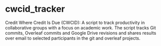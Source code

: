 # cwcid_tracker
Credit Where Credit Is Due (CWCID): A script to track productivity in collaborative groups with a focus on academic work. The script tracks Git commits, Overleaf commits and Google Drive revisions and shares results over email to selected participants in the git and overleaf projects. 
